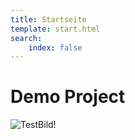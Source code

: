 ```yaml
---
title: Startseite
template: start.html
search:
    index: false
---
```


# Demo Project

![TestBild!](/media/images/test.jpg?format=small "Test Bild")